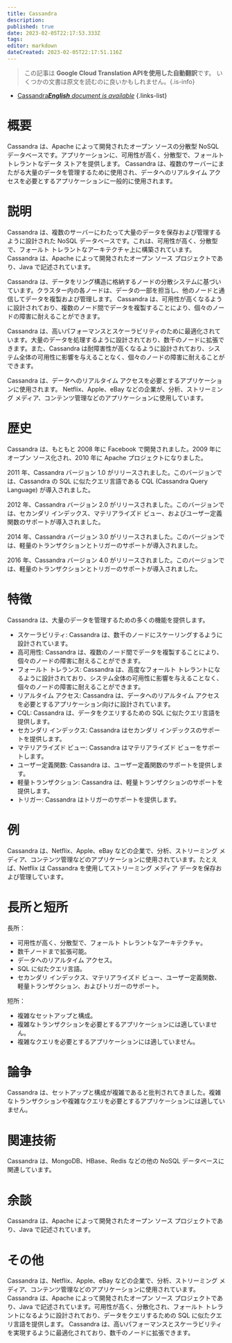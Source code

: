```yaml
---
title: Cassandra
description: 
published: true
date: 2023-02-05T22:17:53.333Z
tags: 
editor: markdown
dateCreated: 2023-02-05T22:17:51.116Z
---
```


> この記事は **Google Cloud Translation APIを使用した自動翻訳**です。
いくつかの文書は原文を読むのに良いかもしれません。{.is-info}



- [Cassandra***English** document is available*](/en/Knowledge-base/Dictionary/cassandra)
{.links-list}


# 概要

Cassandra は、Apache によって開発されたオープン ソースの分散型 NoSQL データベースです。アプリケーションに、可用性が高く、分散型で、フォールト トレラントなデータ ストアを提供します。 Cassandra は、複数のサーバーにまたがる大量のデータを管理するために使用され、データへのリアルタイム アクセスを必要とするアプリケーションに一般的に使用されます。

# 説明

Cassandra は、複数のサーバーにわたって大量のデータを保存および管理するように設計された NoSQL データベースです。これは、可用性が高く、分散型で、フォールト トレラントなアーキテクチャ上に構築されています。 Cassandra は、Apache によって開発されたオープン ソース プロジェクトであり、Java で記述されています。

Cassandra は、データをリング構造に格納するノードの分散システムに基づいています。クラスター内の各ノードは、データの一部を担当し、他のノードと通信してデータを複製および管理します。 Cassandra は、可用性が高くなるように設計されており、複数のノード間でデータを複製することにより、個々のノードの障害に耐えることができます。

Cassandra は、高いパフォーマンスとスケーラビリティのために最適化されています。大量のデータを処理するように設計されており、数千のノードに拡張できます。また、Cassandra は耐障害性が高くなるように設計されており、システム全体の可用性に影響を与えることなく、個々のノードの障害に耐えることができます。

Cassandra は、データへのリアルタイム アクセスを必要とするアプリケーションに使用されます。 Netflix、Apple、eBay などの企業が、分析、ストリーミング メディア、コンテンツ管理などのアプリケーションに使用しています。

# 歴史

Cassandra は、もともと 2008 年に Facebook で開発されました。2009 年にオープン ソース化され、2010 年に Apache プロジェクトになりました。

2011 年、Cassandra バージョン 1.0 がリリースされました。このバージョンでは、Cassandra の SQL に似たクエリ言語である CQL (Cassandra Query Language) が導入されました。

2012 年、Cassandra バージョン 2.0 がリリースされました。このバージョンでは、セカンダリ インデックス、マテリアライズド ビュー、およびユーザー定義関数のサポートが導入されました。

2014 年、Cassandra バージョン 3.0 がリリースされました。このバージョンでは、軽量のトランザクションとトリガーのサポートが導入されました。

2016 年、Cassandra バージョン 4.0 がリリースされました。このバージョンでは、軽量のトランザクションとトリガーのサポートが導入されました。

# 特徴

Cassandra は、大量のデータを管理するための多くの機能を提供します。

- スケーラビリティ: Cassandra は、数千のノードにスケーリングするように設計されています。
- 高可用性: Cassandra は、複数のノード間でデータを複製することにより、個々のノードの障害に耐えることができます。
- フォールト トレランス: Cassandra は、高度なフォールト トレラントになるように設計されており、システム全体の可用性に影響を与えることなく、個々のノードの障害に耐えることができます。
- リアルタイム アクセス: Cassandra は、データへのリアルタイム アクセスを必要とするアプリケーション向けに設計されています。
- CQL: Cassandra は、データをクエリするための SQL に似たクエリ言語を提供します。
- セカンダリ インデックス: Cassandra はセカンダリ インデックスのサポートを提供します。
- マテリアライズド ビュー: Cassandra はマテリアライズド ビューをサポートします。
- ユーザー定義関数: Cassandra は、ユーザー定義関数のサポートを提供します。
- 軽量トランザクション: Cassandra は、軽量トランザクションのサポートを提供します。
- トリガー: Cassandra はトリガーのサポートを提供します。

# 例

Cassandra は、Netflix、Apple、eBay などの企業で、分析、ストリーミング メディア、コンテンツ管理などのアプリケーションに使用されています。たとえば、Netflix は Cassandra を使用してストリーミング メディア データを保存および管理しています。

# 長所と短所

長所：

- 可用性が高く、分散型で、フォールト トレラントなアーキテクチャ。
- 数千ノードまで拡張可能。
- データへのリアルタイム アクセス。
- SQL に似たクエリ言語。
- セカンダリ インデックス、マテリアライズド ビュー、ユーザー定義関数、軽量トランザクション、およびトリガーのサポート。

短所：

- 複雑なセットアップと構成。
- 複雑なトランザクションを必要とするアプリケーションには適していません。
- 複雑なクエリを必要とするアプリケーションには適していません。

# 論争

Cassandra は、セットアップと構成が複雑であると批判されてきました。複雑なトランザクションや複雑なクエリを必要とするアプリケーションには適していません。

# 関連技術

Cassandra は、MongoDB、HBase、Redis などの他の NoSQL データベースに関連しています。

# 余談

Cassandra は、Apache によって開発されたオープン ソース プロジェクトであり、Java で記述されています。

# その他

Cassandra は、Netflix、Apple、eBay などの企業で、分析、ストリーミング メディア、コンテンツ管理などのアプリケーションに使用されています。 Cassandra は、Apache によって開発されたオープン ソース プロジェクトであり、Java で記述されています。可用性が高く、分散化され、フォールト トレラントになるように設計されており、データをクエリするための SQL に似たクエリ言語を提供します。 Cassandra は、高いパフォーマンスとスケーラビリティを実現するように最適化されており、数千のノードに拡張できます。